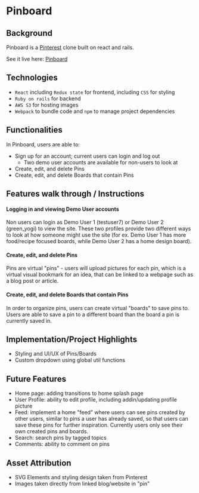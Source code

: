 # Pinboard

## Background
Pinboard is a [Pinterest](https://www.pinterest.com/) clone built on react and rails.

See it live here: [Pinboard](https://pin-board-8f19ce7d10cc.herokuapp.com/)

## Technologies
- `React` including `Redux state` for frontend, including `CSS` for styling
- `Ruby on rails` for backend 
- `AWS S3` for hosting images
- `Webpack` to bundle code and `npm` to manage project dependencies

## Functionalities
In Pinboard, users are able to:

- Sign up for an account; current users can login and log out
    - Two demo user accounts are available for non-users to look at
- Create, edit, and delete Pins
- Create, edit, and delete Boards that contain Pins

## Features walk through / Instructions

#### Logging in and viewing Demo User accounts

Non users can login as Demo User 1 (testuser7) or Demo User 2 (green_yogi) to view the site. These two profiles provide two different ways to look at how someone might use the site (for ex. Demo User 1 has more food/recipe focused boards, while Demo User 2 has a home design board).



#### Create, edit, and delete Pins

Pins are virtual "pins" - users will upload pictures for each pin, which is a virtual visual bookmark for an idea, that can be linked to a webpage such as a blog post or article.

#### Create, edit, and delete Boards that contain Pins

In order to organize pins, users can create virtual "boards" to save pins to. Users are able to save a pin to a different board than the board a pin is currently saved in. 

## Implementation/Project Highlights

- Styling and UI/UX of Pins/Boards
- Custom dropdown using global util functions

## Future Features
- Home page: adding transitions to home splash page 
- User Profile: ability to edit profile, including addin/updating profile picture
- Feed: implement a home "feed" where users can see pins created by other users, similar to pins a user has already saved, so that users can save these pins for further inspiration. Currently users only see their own created pins and boards.
- Search: search pins by tagged topics 
- Comments: ability to comment on pins

## Asset Attribution
- SVG Elements and styling design taken from Pinterest
- Images taken directly from linked blog/website in "pin"


